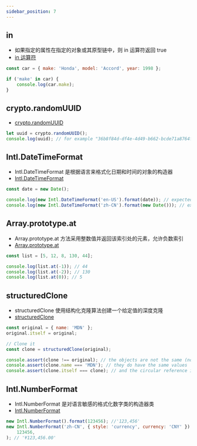 ```yaml
---
sidebar_position: 7
---
```


## <span id='in'>in</span>

- 如果指定的属性在指定的对象或其原型链中，则 in 运算符返回 true
- [in 运算符](https://developer.mozilla.org/zh-CN/docs/Web/JavaScript/Reference/Operators/in)

```javascript
const car = { make: 'Honda', model: 'Accord', year: 1998 };

if ('make' in car) {
	console.log(car.make);
}
```

## <span id='randomUUID'>crypto.randomUUID</span>

- [crypto.randomUUID](https://developer.mozilla.org/en-US/docs/Web/API/Crypto/randomUUID)

```javascript
let uuid = crypto.randomUUID();
console.log(uuid); // for example "36b8f84d-df4e-4d49-b662-bcde71a8764f"
```

## <span id='DateTimeFormat'>Intl.DateTimeFormat</span>

- Intl.DateTimeFormat 是根据语言来格式化日期和时间的对象的构造器
- [Intl.DateTimeFormat](https://developer.mozilla.org/zh-CN/docs/Web/JavaScript/Reference/Global_Objects/Intl/DateTimeFormat)

```javascript
const date = new Date();

console.log(new Intl.DateTimeFormat('en-US').format(date)); // expected output: '12/17/2021'
console.log(new Intl.DateTimeFormat('zh-CN').format(new Date())); // expected output: '2021/12/17'
```

## <span id='at'>Array.prototype.at</span>

- Array.prototype.at 方法采用整数值并返回该索引处的元素，允许负数索引
- [Array.prototype.at](https://developer.mozilla.org/en-US/docs/Web/JavaScript/Reference/Global_Objects/Array/at)

```javascript
const list = [5, 12, 8, 130, 44];

console.log(list.at(-1)); // 44
console.log(list.at(-2)); // 130
console.log(list.at(0)); // 5
```

## <span id='structuredClone'>structuredClone</span>

- structuredClone 使用结构化克隆算法创建一个给定值的深度克隆
- [structuredClone](https://developer.mozilla.org/en-US/docs/Web/API/structuredClone)

```javascript
const original = { name: 'MDN' };
original.itself = original;

// Clone it
const clone = structuredClone(original);

console.assert(clone !== original); // the objects are not the same (not same identity)
console.assert(clone.name === 'MDN'); // they do have the same values
console.assert(clone.itself === clone); // and the circular reference is preserved
```

## <span id='NumberFormat'>Intl.NumberFormat</span>

- Intl.NumberFormat 是对语言敏感的格式化数字类的构造器类
- [Intl.NumberFormat](https://developer.mozilla.org/zh-CN/docs/Web/JavaScript/Reference/Global_Objects/Intl/NumberFormat)

```javascript
new Intl.NumberFormat().format(123456); //'123,456'
new Intl.NumberFormat('zh-CN', { style: 'currency', currency: 'CNY' }).format(
	123456,
); // '¥123,456.00'
```
